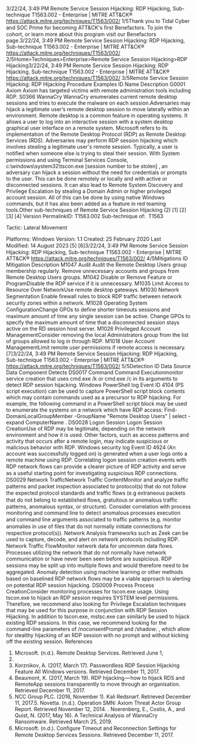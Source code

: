 3/22/24, 3:49 PM Remote Service Session Hijacking: RDP Hijacking, Sub-technique T1563.002 - Enterprise | MITRE ATT&CK®
https://attack.mitre.org/techniques/T1563/002/ 1/5Thank you to Tidal Cyber and SOC Prime for becoming ATT&CK's ﬁrst Benefactors. To join the cohort, or learn more about this program visit our
Benefactors page.3/22/24, 3:49 PM Remote Service Session Hijacking: RDP Hijacking, Sub-technique T1563.002 - Enterprise | MITRE ATT&CK®
https://attack.mitre.org/techniques/T1563/002/ 2/5Home>Techniques>Enterprise>Remote Service Session Hijacking>RDP Hijacking3/22/24, 3:49 PM Remote Service Session Hijacking: RDP Hijacking, Sub-technique T1563.002 - Enterprise | MITRE ATT&CK®
https://attack.mitre.org/techniques/T1563/002/ 3/5Remote Service Session Hijacking: RDP Hijacking
Procedure Examples
ID Name Description
G0001 Axiom Axiom has targeted victims with remote administration tools including RDP.
S0366 WannaCry WannaCry enumerates current remote desktop sessions and tries to execute the malware on each session.Adversaries may hijack a legitimate user’s remote desktop session to move laterally within an environment. Remote desktop is a common
feature in operating systems. It allows a user to log into an interactive session with a system desktop graphical user interface on a remote
system. Microsoft refers to its implementation of the Remote Desktop Protocol (RDP) as Remote Desktop Services (RDS).
Adversaries may perform RDP session hijacking which involves stealing a legitimate user's remote session. Typically, a user is notiﬁed when
someone else is trying to steal their session. With System permissions and using Terminal Services Console,
c:\windows\system32\tscon.exe [session number to be stolen] , an adversary can hijack a session without the need for credentials
or prompts to the user. This can be done remotely or locally and with active or disconnected sessions. It can also lead to Remote System
Discovery and Privilege Escalation by stealing a Domain Admin or higher privileged account session. All of this can be done by using native
Windows commands, but it has also been added as a feature in red teaming tools.Other sub-techniques of Remote Service Session Hijacking (2)
[1]
[2] [3]
[4]
Version PermalinkID: T1563.002
Sub-technique of:  T1563

Tactic: Lateral Movement

Platforms: Windows
Version: 1.1
Created: 25 February 2020
Last Modiﬁed: 14 August 2023
[5]
[6]3/22/24, 3:49 PM Remote Service Session Hijacking: RDP Hijacking, Sub-technique T1563.002 - Enterprise | MITRE ATT&CK®
https://attack.mitre.org/techniques/T1563/002/ 4/5Mitigations
ID Mitigation Description
M1047 Audit Audit the Remote Desktop Users group membership regularly. Remove unnecessary accounts and
groups from Remote Desktop Users groups.
M1042 Disable or Remove
Feature or ProgramDisable the RDP service if it is unnecessary.
M1035 Limit Access to
Resource Over NetworkUse remote desktop gateways.
M1030 Network Segmentation Enable ﬁrewall rules to block RDP traﬃc between network security zones within a network.
M1028 Operating System
ConﬁgurationChange GPOs to deﬁne shorter timeouts sessions and maximum amount of time any single
session can be active. Change GPOs to specify the maximum amount of time that a disconnected
session stays active on the RD session host server.
M1026 Privileged Account
ManagementConsider removing the local Administrators group from the list of groups allowed to log in through
RDP.
M1018 User Account
ManagementLimit remote user permissions if remote access is necessary.[7]3/22/24, 3:49 PM Remote Service Session Hijacking: RDP Hijacking, Sub-technique T1563.002 - Enterprise | MITRE ATT&CK®
https://attack.mitre.org/techniques/T1563/002/ 5/5Detection
ID Data Source Data Component Detects
DS0017 Command Command
Executionmonitor service creation that uses cmd.exe /k or cmd.exe /c in its arguments to detect
RDP session hijacking. Windows PowerShell log Event ID 4104 (PS script execution) can
be used to capture PowerShell script block contents which may contain commands used
as a precursor to RDP hijacking. For example, the following command in a PowerShell
script block may be used to enumerate the systems on a network which have RDP
access: Find-DomainLocalGroupMember -GroupName "Remote Desktop Users" |
select -expand ComputerName .
DS0028 Logon Session Logon Session
CreationUse of RDP may be legitimate, depending on the network environment and how it is used.
Other factors, such as access patterns and activity that occurs after a remote login, may
indicate suspicious or malicious behavior with RDP. Windows security log Event ID 4624
(An account was successfully logged on) is generated when a user logs onto a remote
machine using RDP.
Correlating logon session creation events with RDP network ﬂows can provide a clearer
picture of RDP activity and serve as a useful starting point for investigating suspicious
RDP connections.
DS0029 Network TraﬃcNetwork Traﬃc
ContentMonitor and analyze traﬃc patterns and packet inspection associated to protocol(s) that
do not follow the expected protocol standards and traﬃc ﬂows (e.g extraneous packets
that do not belong to established ﬂows, gratuitous or anomalous traﬃc patterns,
anomalous syntax, or structure). Consider correlation with process monitoring and
command line to detect anomalous processes execution and command line arguments
associated to traﬃc patterns (e.g. monitor anomalies in use of ﬁles that do not normally
initiate connections for respective protocol(s)). Network Analysis frameworks such as
Zeek can be used to capture, decode, and alert on network protocols including RDP.
Network Traﬃc
FlowMonitor network data for uncommon data ﬂows. Processes utilizing the network that do
not normally have network communication or have never been seen before are
suspicious. RDP sessions may be split up into multiple ﬂows and would therefore need to
be aggregated.
Anomaly detection using machine learning or other methods based on baselined RDP
network ﬂows may be a viable approach to alerting on potential RDP session hijacking.
DS0009 Process Process
CreationConsider monitoring processes for tscon.exe usage. Using tscon.exe to hijack an RDP
session requires SYSTEM level permissions. Therefore, we recommend also looking for
Privilege Escalation techniques that may be used for this purpose in conjunction with
RDP Session Hijacking.
In addition to tscon.exe, mstsc.exe can similarly be used to hijack existing RDP sessions.
In this case, we recommend looking for the command-line parameters of
/noconsentPrompt and /shadow: , which allow for stealthy hijacking of an RDP session
with no prompt and without kicking off the existing session.
References
1. Microsoft. (n.d.). Remote Desktop Services. Retrieved June 1,
2016.
2. Korznikov, A. (2017, March 17). Passwordless RDP Session
Hijacking Feature All Windows versions. Retrieved December
11, 2017.
3. Beaumont, K. (2017, March 19). RDP hijacking — how to hijack
RDS and RemoteApp sessions transparently to move through
an organisation. Retrieved December 11, 2017.
4. NCC Group PLC. (2016, November 1). Kali Redsnarf. Retrieved
December 11, 2017.5. Novetta. (n.d.). Operation SMN: Axiom Threat Actor Group
Report. Retrieved November 12, 2014.
. Noerenberg, E., Costis, A., and Quist, N. (2017, May 16). A
Technical Analysis of WannaCry Ransomware. Retrieved
March 25, 2019.
7. Microsoft. (n.d.). Conﬁgure Timeout and Reconnection
Settings for Remote Desktop Services Sessions. Retrieved
December 11, 2017.